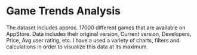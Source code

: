 # Game Trends Analysis

The dataset includes approx. 17000 different games that are available on AppStore. Data includes their original version, Current version, Developers, Price, Avg user rating, etc.
I have a used a variety of charts, filters and calculations in order to visualize this data at its maximum.
